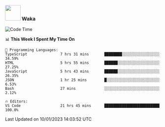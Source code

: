 ### <img src="https://media.giphy.com/media/VgCDAzcKvsR6OM0uWg/giphy.gif" width="50"> Waka

  <!--START_SECTION:waka-->
![Code Time](http://img.shields.io/badge/Code%20Time-1%2C164%20hrs%2013%20mins-blue)

📊 **This Week I Spent My Time On** 

```text
💬 Programming Languages: 
TypeScript               7 hrs 31 mins       ████████░░░░░░░░░░░░░░░░░   34.59% 
HTML                     5 hrs 55 mins       ██████░░░░░░░░░░░░░░░░░░░   27.25% 
JavaScript               5 hrs 43 mins       ██████░░░░░░░░░░░░░░░░░░░   26.35% 
JSON                     1 hr 25 mins        █░░░░░░░░░░░░░░░░░░░░░░░░   6.53% 
Bash                     27 mins             ░░░░░░░░░░░░░░░░░░░░░░░░░   2.12%

🔥 Editors: 
VS Code                  21 hrs 45 mins      █████████████████████████   100.0%

```


 Last Updated on 10/01/2023 14:03:52 UTC
<!--END_SECTION:waka-->
